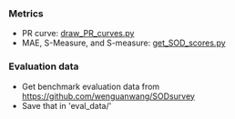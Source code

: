 
### Metrics
- PR curve: [draw_PR_curves.py](draw_PR_curves.py)
- MAE, S-Measure, and S-measure: [get_SOD_scores.py](get_SOD_scores.py)


### Evaluation data
- Get benchmark evaluation data from https://github.com/wenguanwang/SODsurvey
- Save that in 'eval_data/'



